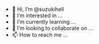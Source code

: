 - 👋 Hi, I’m @suzukihell
- 👀 I’m interested in ...
- 🌱 I’m currently learning ...
- 💞️ I’m looking to collaborate on ...
- 📫 How to reach me ...

<!---
suzukihell/suzukihell is a ✨ special ✨ repository because its `README.md` (this file) appears on your GitHub profile.
You can click the Preview link to take a look at your changes.
--->
